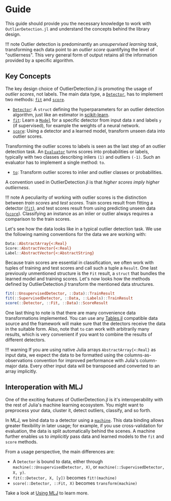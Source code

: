 # Guide

This guide should provide you the necessary knowledge to work with `OutlierDetection.jl` and understand the concepts behind the library design.

!!! note
    Outlier detection is predominantly an *unsupervised learning task*, transforming each data point to an *outlier score* quantifying the level of "outlierness". This very general form of output retains all the information provided by a specific algorithm.

## Key Concepts

The key design choice of OutlierDetection.jl is promoting the usage of *outlier scores*, not labels. The main data type, a [`Detector`](@ref), has to implement two methods: [`fit`](@ref) and [`score`](@ref).

- [`Detector`](@ref): A `struct` defining the hyperparameters for an outlier detection algorithm, just like an estimator in [scikit-learn](https://scikit-learn.org/stable/developers/develop.html).
- [`fit`](@ref): Learn a [`Model`](@ref) for a specific detector from input data `X` and labels `y` (if supervised), for example the weights of a neural network.
- [`score`](@ref): Using a detector and a learned model, transform unseen data into outlier scores.

Transforming the outlier scores to labels is seen as the last step of an outlier detection task. An [`Evaluator`](@ref) turns scores into probabilities or labels, typically with two classes describing inliers `(1)` and outliers `(-1)`. Such an evaluator has to implement a single method: `to`.

- [`to`](@ref): Transform outlier scores to inlier and outlier classes or probabilities.

A convention used in OutlierDetection.jl is that *higher scores imply higher outlierness*.

!!! note
    A peculiarity of working with outlier scores is the distinction between *train scores* and *test scores*. Train scores result from fitting a detector ([`fit`](@ref)), and test scores result from using predicting unseen data ([`score`](@ref)). Classifying an instance as an inlier or outlier always requires a comparison to the train scores.

Let's see how the data looks like in a typical outlier detection task. We use the following naming conventions for the data we are working with:

```julia
Data::AbstractArray{<:Real}
Score::AbstractVector{<:Real}
Label::AbstractVector{<:AbstractString}
```

Because train scores are essential in classification, we often work with tuples of training and test scores and call such a tuple a `Result`. One last previously unmentioned structure is the `Fit` result, a `struct` that bundles the learned model and training scores. Let's now looks how the methods defined by OutlierDetection.jl transform the mentioned data structures.

```julia
fit(::UnsupervisedDetector, ::Data)::TrainResult
fit(::SupervisedDetector, ::Data, ::Labels)::TrainResult
score(::Detector, ::Fit, ::Data)::ScoreResult
```

One last thing to note is that there are many convenience data transformations implemented. You can use any [Tables.jl](https://github.com/JuliaData/Tables.jl) compatible data source and the framework will make sure that the detectors receive the data in the suitable form. Also, note that `to` can work with arbitrarily many results, which is very convenient if you want to combine the results of different detectors.

!!! warning
    If you are using native Julia arrays `AbstractArray{<:Real}` as input data, we expect the data to be formatted using the columns-as-observations convention for improved performance with Julia's column-major data. Every other input data will be transposed and converted to an array implicitly.

## Interoperation with MLJ

One of the exciting features of OutlierDetection.jl is it's interoperability with the rest of Julia's machine learning ecosystem. You might want to preprocess your data, cluster it, detect outliers, classify, and so forth.

In MLJ, we bind data to a detector using a [`machine`](https://alan-turing-institute.github.io/MLJ.jl/dev/machines/). This data binding allows greater flexibility in later usage; for example, if you use cross-validation for evaluation, the data is split automatically behind the scenes. A machine further enables us to *implicitly* pass data and learned models to the `fit` and `score` methods.

From a usage perspective, the main differences are:

- A `Detector` is bound to data, either through `machine(::UnsupervisedDetector, X)`, or `machine(::SupervisedDetector, X, y)`.
- `fit(::Detector, X, [y])` becomes `fit!(machine)`
- `score(::Detector, ::Fit, X)` becomes `transform(machine)`

Take a look at [Using MLJ](../../documentation/using-mlj/) to learn more.
